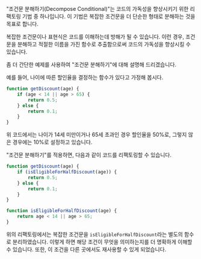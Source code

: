 "조건문 분해하기(Decompose Conditional)"는 코드의 가독성을 향상시키기 위한 리팩토링 기법 중 하나입니다. 이 기법은 복잡한 조건문을 더 단순한 형태로 분해하는 것을 목표로 합니다.

복잡한 조건문이나 표현식은 코드를 이해하는데 방해가 될 수 있습니다. 이런 경우, 조건문을 분해하고 적절한 이름을 가진 함수로 추출함으로써 코드의 가독성을 향상시킬 수 있습니다.

좀 더 간단한 예제를 사용하여 "조건문 분해하기"에 대해 설명해 드리겠습니다.

예를 들어, 나이에 따른 할인율을 결정하는 함수가 있다고 가정해 봅시다.

```js
function getDiscount(age) {
    if (age < 14 || age > 65) {
        return 0.5;
    } else {
        return 0.1;
    }
}
```

위 코드에서는 나이가 14세 미만이거나 65세 초과인 경우 할인율을 50%로, 그렇지 않은 경우에는 10%로 설정하고 있습니다.

"조건문 분해하기"를 적용하면, 다음과 같이 코드를 리팩토링할 수 있습니다.

```js
function getDiscount(age) {
    if (isEligibleForHalfDiscount(age)) {
        return 0.5;
    } else {
        return 0.1;
    }
}

function isEligibleForHalfDiscount(age) {
    return age < 14 || age > 65;
}
```

위의 리팩토링에서는 복잡한 조건문을 `isEligibleForHalfDiscount`라는 별도의 함수로 분리하였습니다. 이렇게 하면 해당 조건이 무엇을 의미하는지를 더 명확하게 이해할 수 있습니다. 또한, 이 조건을 다른 곳에서도 재사용할 수 있게 되었습니다.